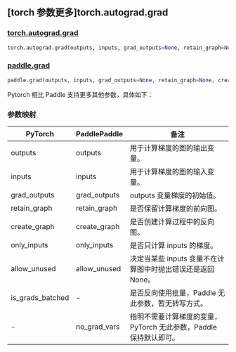 ## [torch 参数更多]torch.autograd.grad

### [torch.autograd.grad](https://pytorch.org/docs/stable/generated/torch.autograd.grad.html#torch.autograd.grad)

```python
torch.autograd.grad(outputs, inputs, grad_outputs=None, retain_graph=None, create_graph=False, only_inputs=True, allow_unused=False, is_grads_batched=False)
```

### [paddle.grad](https://www.paddlepaddle.org.cn/documentation/docs/zh/develop/api/paddle/grad_cn.html)

```python
paddle.grad(outputs, inputs, grad_outputs=None, retain_graph=None, create_graph=False, only_inputs=True, allow_unused=False, no_grad_vars=None)
```

Pytorch 相比 Paddle 支持更多其他参数，具体如下：

### 参数映射

| PyTorch          | PaddlePaddle | 备注                                                         |
| ---------------- | ------------ | ------------------------------------------------------------ |
| outputs          | outputs      | 用于计算梯度的图的输出变量。                                 |
| inputs           | inputs       | 用于计算梯度的图的输入变量。                                 |
| grad_outputs     | grad_outputs | outputs 变量梯度的初始值。                                   |
| retain_graph     | retain_graph | 是否保留计算梯度的前向图。                                   |
| create_graph     | create_graph | 是否创建计算过程中的反向图。                                 |
| only_inputs      | only_inputs  | 是否只计算 inputs 的梯度。                                   |
| allow_unused     | allow_unused | 决定当某些 inputs 变量不在计算图中时抛出错误还是返回 None。  |
| is_grads_batched | -            | 是否反向使用批量，Paddle 无此参数，暂无转写方式。            |
| -                | no_grad_vars | 指明不需要计算梯度的变量，PyTorch 无此参数，Paddle 保持默认即可。 |

